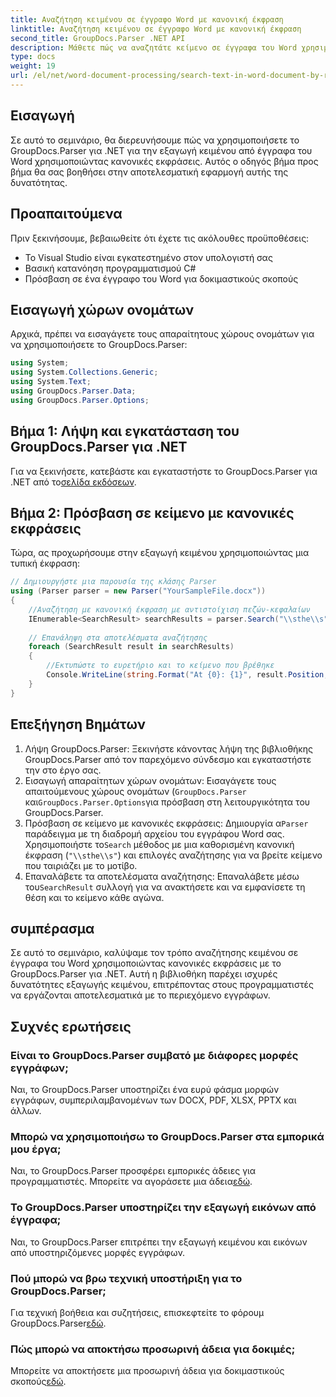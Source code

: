 ```yaml
---
title: Αναζήτηση κειμένου σε έγγραφο Word με κανονική έκφραση
linktitle: Αναζήτηση κειμένου σε έγγραφο Word με κανονική έκφραση
second_title: GroupDocs.Parser .NET API
description: Μάθετε πώς να αναζητάτε κείμενο σε έγγραφα του Word χρησιμοποιώντας κανονικές εκφράσεις με το GroupDocs.Parser για .NET. Εξαγωγή συγκεκριμένου περιεχομένου αποτελεσματικά.
type: docs
weight: 19
url: /el/net/word-document-processing/search-text-in-word-document-by-regular-expression/
---
```

## Εισαγωγή
Σε αυτό το σεμινάριο, θα διερευνήσουμε πώς να χρησιμοποιήσετε το GroupDocs.Parser για .NET για την εξαγωγή κειμένου από έγγραφα του Word χρησιμοποιώντας κανονικές εκφράσεις. Αυτός ο οδηγός βήμα προς βήμα θα σας βοηθήσει στην αποτελεσματική εφαρμογή αυτής της δυνατότητας.
## Προαπαιτούμενα
Πριν ξεκινήσουμε, βεβαιωθείτε ότι έχετε τις ακόλουθες προϋποθέσεις:
- Το Visual Studio είναι εγκατεστημένο στον υπολογιστή σας
- Βασική κατανόηση προγραμματισμού C#
- Πρόσβαση σε ένα έγγραφο του Word για δοκιμαστικούς σκοπούς

## Εισαγωγή χώρων ονομάτων
Αρχικά, πρέπει να εισαγάγετε τους απαραίτητους χώρους ονομάτων για να χρησιμοποιήσετε το GroupDocs.Parser:
```csharp
using System;
using System.Collections.Generic;
using System.Text;
using GroupDocs.Parser.Data;
using GroupDocs.Parser.Options;
```
## Βήμα 1: Λήψη και εγκατάσταση του GroupDocs.Parser για .NET
 Για να ξεκινήσετε, κατεβάστε και εγκαταστήστε το GroupDocs.Parser για .NET από το[σελίδα εκδόσεων](https://releases.groupdocs.com/parser/net/).
## Βήμα 2: Πρόσβαση σε κείμενο με κανονικές εκφράσεις
Τώρα, ας προχωρήσουμε στην εξαγωγή κειμένου χρησιμοποιώντας μια τυπική έκφραση:
```csharp
// Δημιουργήστε μια παρουσία της κλάσης Parser
using (Parser parser = new Parser("YourSampleFile.docx"))
{
    //Αναζήτηση με κανονική έκφραση με αντιστοίχιση πεζών-κεφαλαίων
    IEnumerable<SearchResult> searchResults = parser.Search("\\sthe\\s", new SearchOptions(true, false, true));
    
    // Επανάληψη στα αποτελέσματα αναζήτησης
    foreach (SearchResult result in searchResults)
    {
        //Εκτυπώστε το ευρετήριο και το κείμενο που βρέθηκε
        Console.WriteLine(string.Format("At {0}: {1}", result.Position, result.Text));
    }
}
```
## Επεξήγηση Βημάτων
1. Λήψη GroupDocs.Parser: Ξεκινήστε κάνοντας λήψη της βιβλιοθήκης GroupDocs.Parser από τον παρεχόμενο σύνδεσμο και εγκαταστήστε την στο έργο σας.
2. Εισαγωγή απαραίτητων χώρων ονομάτων: Εισαγάγετε τους απαιτούμενους χώρους ονομάτων (`GroupDocs.Parser` και`GroupDocs.Parser.Options`για πρόσβαση στη λειτουργικότητα του GroupDocs.Parser.
3.  Πρόσβαση σε κείμενο με κανονικές εκφράσεις: Δημιουργία α`Parser` παράδειγμα με τη διαδρομή αρχείου του εγγράφου Word σας. Χρησιμοποιήστε το`Search` μέθοδος με μια καθορισμένη κανονική έκφραση (`"\\sthe\\s"`) και επιλογές αναζήτησης για να βρείτε κείμενο που ταιριάζει με το μοτίβο.
4.  Επαναλάβετε τα αποτελέσματα αναζήτησης: Επαναλάβετε μέσω του`SearchResult` συλλογή για να ανακτήσετε και να εμφανίσετε τη θέση και το κείμενο κάθε αγώνα.

## συμπέρασμα
Σε αυτό το σεμινάριο, καλύψαμε τον τρόπο αναζήτησης κειμένου σε έγγραφα του Word χρησιμοποιώντας κανονικές εκφράσεις με το GroupDocs.Parser για .NET. Αυτή η βιβλιοθήκη παρέχει ισχυρές δυνατότητες εξαγωγής κειμένου, επιτρέποντας στους προγραμματιστές να εργάζονται αποτελεσματικά με το περιεχόμενο εγγράφων.

## Συχνές ερωτήσεις
### Είναι το GroupDocs.Parser συμβατό με διάφορες μορφές εγγράφων;
Ναι, το GroupDocs.Parser υποστηρίζει ένα ευρύ φάσμα μορφών εγγράφων, συμπεριλαμβανομένων των DOCX, PDF, XLSX, PPTX και άλλων.
### Μπορώ να χρησιμοποιήσω το GroupDocs.Parser στα εμπορικά μου έργα;
 Ναι, το GroupDocs.Parser προσφέρει εμπορικές άδειες για προγραμματιστές. Μπορείτε να αγοράσετε μια άδεια[εδώ](https://purchase.groupdocs.com/buy).
### Το GroupDocs.Parser υποστηρίζει την εξαγωγή εικόνων από έγγραφα;
Ναι, το GroupDocs.Parser επιτρέπει την εξαγωγή κειμένου και εικόνων από υποστηριζόμενες μορφές εγγράφων.
### Πού μπορώ να βρω τεχνική υποστήριξη για το GroupDocs.Parser;
 Για τεχνική βοήθεια και συζητήσεις, επισκεφτείτε το φόρουμ GroupDocs.Parser[εδώ](https://forum.groupdocs.com/c/parser/17).
### Πώς μπορώ να αποκτήσω προσωρινή άδεια για δοκιμές;
 Μπορείτε να αποκτήσετε μια προσωρινή άδεια για δοκιμαστικούς σκοπούς[εδώ](https://purchase.groupdocs.com/temporary-license/).